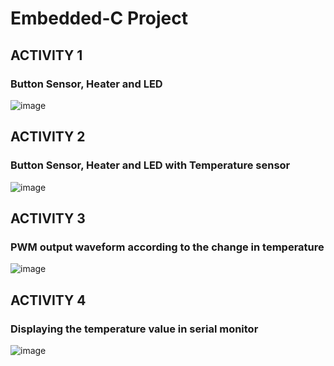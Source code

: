 # Embedded-C Project

## ACTIVITY 1
### Button Sensor, Heater and LED
![image](https://user-images.githubusercontent.com/80700297/116562235-9d6ac580-a920-11eb-9cbf-b751d90e7219.PNG)

## ACTIVITY 2
### Button Sensor, Heater and LED with Temperature sensor
![image](https://user-images.githubusercontent.com/80700297/116593626-e92c6780-a93e-11eb-95f1-03fa5f042a6b.PNG)

## ACTIVITY 3
### PWM output waveform according to the change in temperature
![image](https://user-images.githubusercontent.com/80700297/116659078-a4d8b000-a9ae-11eb-924e-1321e5da4623.PNG)

## ACTIVITY 4
### Displaying the temperature value in serial monitor
![image](https://user-images.githubusercontent.com/80700297/116681201-47eaf300-a9ca-11eb-832a-f785d9a35b25.PNG)

